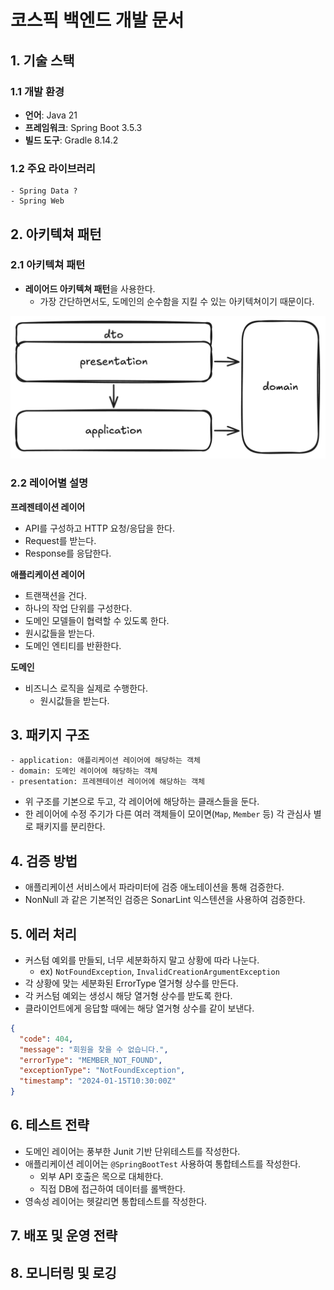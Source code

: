 # 코스픽 백엔드 개발 문서

## 1. 기술 스택

### 1.1 개발 환경

- **언어**: Java 21
- **프레임워크**: Spring Boot 3.5.3
- **빌드 도구**: Gradle 8.14.2

### 1.2 주요 라이브러리

```
- Spring Data ?
- Spring Web
```

## 2. 아키텍쳐 패턴

### 2.1 아키텍쳐 패턴

- **레이어드 아키텍쳐 패턴**을 사용한다.
  - 가장 간단하면서도, 도메인의 순수함을 지킬 수 있는 아키텍쳐이기 때문이다.

![아키텍쳐 그림.png](%EC%95%84%ED%82%A4%ED%85%8D%EC%B3%90%20%EA%B7%B8%EB%A6%BC.png)

### 2.2 레이어별 설명

**프레젠테이션 레이어**

- API를 구성하고 HTTP 요청/응답을 한다.
- Request를 받는다.
- Response를 응답한다.

**애플리케이션 레이어**

- 트랜잭션을 건다.
- 하나의 작업 단위를 구성한다.
- 도메인 모델들이 협력할 수 있도록 한다.
- 원시값들을 받는다.
- 도메인 엔티티를 반환한다.

**도메인**

- 비즈니스 로직을 실제로 수행한다.
  - 원시값들을 받는다.

## 3. 패키지 구조

```
- application: 애플리케이션 레이어에 해당하는 객체
- domain: 도메인 레이어에 해당하는 객체
- presentation: 프레젠테이션 레이어에 해당하는 객체
```

- 위 구조를 기본으로 두고, 각 레이어에 해당하는 클래스들을 둔다.
- 한 레이어에 수정 주기가 다른 여러 객체들이 모이면(`Map`, `Member` 등) 각 관심사 별로 패키지를 분리한다.

## 4. 검증 방법

- 애플리케이션 서비스에서 파라미터에 검증 애노테이션을 통해 검증한다.
- NonNull 과 같은 기본적인 검증은 SonarLint 익스텐션을 사용하여 검증한다.

## 5. 에러 처리

- 커스텀 예외를 만들되, 너무 세분화하지 말고 상황에 따라 나눈다.
  - ex) `NotFoundException`, `InvalidCreationArgumentException`
- 각 상황에 맞는 세분화된 ErrorType 열거형 상수를 만든다.
- 각 커스텀 예외는 생성시 해당 열거형 상수를 받도록 한다.
- 클라이언트에게 응답할 때에는 해당 열거형 상수를 같이 보낸다.

```json
{
  "code": 404,
  "message": "회원을 찾을 수 없습니다.",
  "errorType": "MEMBER_NOT_FOUND",
  "exceptionType": "NotFoundException",
  "timestamp": "2024-01-15T10:30:00Z"
}
```

## 6. 테스트 전략

- 도메인 레이어는 풍부한 Junit 기반 단위테스트를 작성한다.
- 애플리케이션 레이어는 `@SpringBootTest` 사용하여 통합테스트를 작성한다.
  - 외부 API 호출은 목으로 대체한다.
  - 직접 DB에 접근하여 데이터를 롤백한다.
- 영속성 레이어는 헷갈리면 통합테스트를 작성한다.

## 7. 배포 및 운영 전략

## 8. 모니터링 및 로깅
